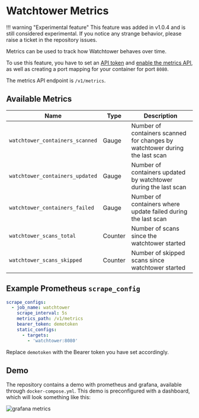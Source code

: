 # Watchtower Metrics

!!! warning "Experimental feature"
    This feature was added in v1.0.4 and is still considered experimental. If you notice any strange behavior, please raise
    a ticket in the repository issues.

Metrics can be used to track how Watchtower behaves over time.

To use this feature, you have to set an [API token](arguments.md#http_api_token) and [enable the metrics API](arguments.md#http_api_metrics),
as well as creating a port mapping for your container for port `8080`.

The metrics API endpoint is `/v1/metrics`.

## Available Metrics

| Name                            | Type    | Description                                                                 |
| ------------------------------- | ------- | --------------------------------------------------------------------------- |
| `watchtower_containers_scanned` | Gauge   | Number of containers scanned for changes by watchtower during the last scan |
| `watchtower_containers_updated` | Gauge   | Number of containers updated by watchtower during the last scan             |
| `watchtower_containers_failed`  | Gauge   | Number of containers where update failed during the last scan               |
| `watchtower_scans_total`        | Counter | Number of scans since the watchtower started                                |
| `watchtower_scans_skipped`      | Counter | Number of skipped scans since watchtower started                            |

## Example Prometheus `scrape_config`

```yaml
scrape_configs:
  - job_name: watchtower
    scrape_interval: 5s
    metrics_path: /v1/metrics
    bearer_token: demotoken
    static_configs:
      - targets:
        - 'watchtower:8080'
```

Replace `demotoken` with the Bearer token you have set accordingly.

## Demo

The repository contains a demo with prometheus and grafana, available through `docker-compose.yml`. This demo
is preconfigured with a dashboard, which will look something like this:

![grafana metrics](assets/grafana-dashboard.png)
